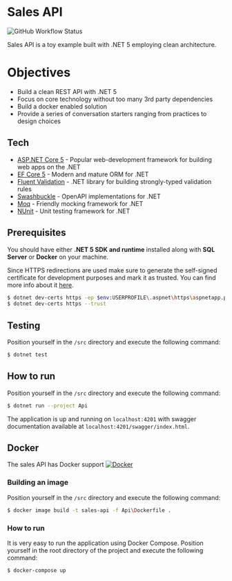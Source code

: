 # Sales API

![GitHub Workflow Status](https://img.shields.io/github/workflow/status/pavisalavisa/SalesAPI/.NET?label=Main%20Build)

Sales API is a toy example built with .NET 5 employing clean architecture.

# Objectives
- Build a clean REST API with .NET 5 
- Focus on core technology without too many 3rd party dependencies
- Build a docker enabled solution
- Provide a series of conversation starters ranging from practices to design choices

## Tech
* [ASP.NET Core 5] - Popular web-development framework for building web apps on the .NET 
* [EF Core 5] - Modern and mature ORM for .NET
* [Fluent Validation] - .NET library for building strongly-typed validation rules
* [Swashbuckle] - OpenAPI implementations for .NET
* [Moq] - Friendly mocking framework for .NET
* [NUnit] - Unit testing framework for .NET

## Prerequisites
You should have either **.NET 5 SDK and runtime** installed along with **SQL Server** or **Docker** on your machine.

Since HTTPS redirections are used make sure to generate the self-signed certificate for development purposes and mark it as trusted. You can find more info about it [here](https://docs.microsoft.com/en-us/dotnet/core/additional-tools/self-signed-certificates-guide).
```sh
$ dotnet dev-certs https -ep $env:USERPROFILE\.aspnet\https\aspnetapp.pfx -p yourPassword
$ dotnet dev-certs https --trust
```

## Testing
Position yourself in the `/src` directory and execute the following command:
```sh
$ dotnet test
```

## How to run
Position yourself in the `/src` directory and execute the following command:
```sh
$ dotnet run --project Api
```
The application is up and running on `localhost:4201` with swagger documentation available at `localhost:4201/swagger/index.html`.

## Docker
The sales API has Docker support
[![Docker](https://cdn4.iconfinder.com/data/icons/logos-and-brands/512/97_Docker_logo_logos-128.png)](https://www.docker.com/)

### Building an image
Position yourself in the `/src` directory and execute the following command:
```sh
$ docker image build -t sales-api -f Api\Dockerfile .
```

### How to run
It is very easy to run the application using Docker Compose.
Position yourself in the root directory of the project and execute the following command:
```sh
$ docker-compose up
```

[ASP.NET Core 5]: <https://dotnet.microsoft.com/learn/aspnet/what-is-aspnet-core>
[EF Core 5]: <https://docs.microsoft.com/en-us/ef/core/>
[Fluent Validation]: <https://fluentvalidation.net/>
[Swashbuckle]: <https://github.com/domaindrivendev/Swashbuckle.AspNetCore>
[Moq]: <https://github.com/moq>
[NUnit]: <https://nunit.org/>
